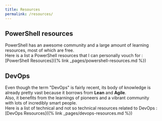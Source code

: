 ```yaml
---
title: Resources
permalink: /resources/
---
```


## PowerShell resources  

PowerShell has an awesome community and a large amount of learning resources, most of which are free.  
Here is a list a PowerShell resources that I can personally vouch for :  
[PowerShell Resources]({% link _pages/powershell-resources.md %})

## DevOps  

Even though the term "DevOps" is fairly recent, its body of knowledge is already pretty vast because it borrows from **Lean** and **Agile**.  
Also, it benefits from the learnings of pioneers and a vibrant community with lots of incredibly smart people.  
Here is a list of technical and not so technical resources related to DevOps :  
[DevOps Resources]({% link _pages/devops-resources.md %})  
